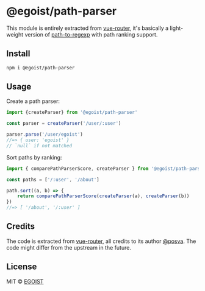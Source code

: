 # @egoist/path-parser

This module is entirely extracted from [vue-router](https://github.com/vuejs/vue-router-next), it's basically a light-weight version of [path-to-regexp](https://github.com/pillarjs/path-to-regexp) with path ranking support.

## Install

```bash
npm i @egoist/path-parser
```

## Usage

Create a path parser:

```ts
import {createParser} from '@egoist/path-parser'

const parser = createParser('/user/:user')

parser.parse('/user/egoist')
//=> { user: 'egoist' }
// `null` if not matched
```

Sort paths by ranking:

```ts
import { comparePathParserScore, createParser } from '@egoist/path-parser'

const paths = ['/:user', '/about']

path.sort((a, b) => {
    return comparePathParserScore(createParser(a), createParser(b))
})
//=> [ '/about', '/:user' ]
```

## Credits

The code is extracted from [vue-router](https://github.com/vuejs/vue-router-next), all credits to its author [@posva](https://github.com/posva). The code might differ from the upstream in the future.

## License

MIT &copy; [EGOIST](https://github.com/sponsors/egoist)